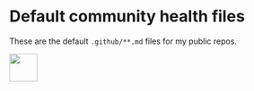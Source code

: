 # Default community health files

These are the default `.github/**.md` files for my public repos.

<img src="https://humanmademark.com/automatic-logo.svg" height="50" />
